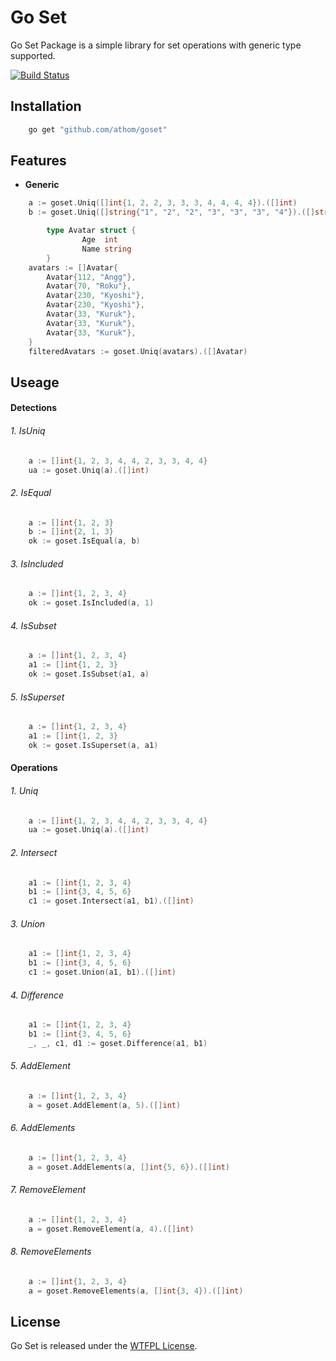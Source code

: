 # Go Set

Go Set Package is a simple library for set operations with generic type supported.

[![Build Status](https://api.travis-ci.org/athom/goset.png?branch=master)](https://travis-ci.org/athom/goset)


## Installation

```bash
	go get "github.com/athom/goset"
```

## Features

- **Generic**

```go
	a := goset.Uniq([]int{1, 2, 2, 3, 3, 3, 4, 4, 4, 4}).([]int)
	b := goset.Uniq([]string{"1", "2", "2", "3", "3", "3", "4"}).([]string)

        type Avatar struct {
                Age  int
                Name string
        }
	avatars := []Avatar{
		Avatar{112, "Angg"},
		Avatar{70, "Roku"},
		Avatar{230, "Kyoshi"},
		Avatar{230, "Kyoshi"},
		Avatar{33, "Kuruk"},
		Avatar{33, "Kuruk"},
		Avatar{33, "Kuruk"},
	}
	filteredAvatars := goset.Uniq(avatars).([]Avatar)
```

## Useage

#### Detections

###### 1. IsUniq

```go
	a := []int{1, 2, 3, 4, 4, 2, 3, 3, 4, 4}
	ua := goset.Uniq(a).([]int)
```

###### 2. IsEqual

```go
	a := []int{1, 2, 3}
	b := []int{2, 1, 3}
	ok := goset.IsEqual(a, b)
```

###### 3. IsIncluded

```go
	a := []int{1, 2, 3, 4}
	ok := goset.IsIncluded(a, 1)
```

###### 4. IsSubset

```go
	a := []int{1, 2, 3, 4}
	a1 := []int{1, 2, 3}
	ok := goset.IsSubset(a1, a)
```

###### 5. IsSuperset

```go
	a := []int{1, 2, 3, 4}
	a1 := []int{1, 2, 3}
	ok := goset.IsSuperset(a, a1)
```


#### Operations

###### 1. Uniq

```go
	a := []int{1, 2, 3, 4, 4, 2, 3, 3, 4, 4}
	ua := goset.Uniq(a).([]int)
```

###### 2. Intersect 

```go
	a1 := []int{1, 2, 3, 4}
	b1 := []int{3, 4, 5, 6}
	c1 := goset.Intersect(a1, b1).([]int)
```

###### 3. Union

```go
	a1 := []int{1, 2, 3, 4}
	b1 := []int{3, 4, 5, 6}
	c1 := goset.Union(a1, b1).([]int)
```

###### 4. Difference

```go
	a1 := []int{1, 2, 3, 4}
	b1 := []int{3, 4, 5, 6}
	_, _, c1, d1 := goset.Difference(a1, b1)
```

###### 5. AddElement

```go
	a := []int{1, 2, 3, 4}
	a = goset.AddElement(a, 5).([]int)
```

###### 6. AddElements

```go
	a := []int{1, 2, 3, 4}
	a = goset.AddElements(a, []int{5, 6}).([]int)
```

###### 7. RemoveElement

```go
	a := []int{1, 2, 3, 4}
	a = goset.RemoveElement(a, 4).([]int)
```

###### 8. RemoveElements

```go
	a := []int{1, 2, 3, 4}
	a = goset.RemoveElements(a, []int{3, 4}).([]int)
```



## License

Go Set is released under the [WTFPL License](http://www.wtfpl.net/txt/copying).
